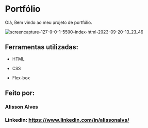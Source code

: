 # Portfólio

Olá, Bem vindo ao meu projeto de portfólio.

![screencapture-127-0-0-1-5500-index-html-2023-09-20-13_23_49](https://github.com/alissonas3/portifolio/assets/92827772/2ba0853c-0a02-44a3-a0be-c159f90dab18)


## Ferramentas utilizadas:

* HTML

* CSS

* Flex-box

## Feito por:

### Alisson Alves

### Linkedin: https://www.linkedin.com/in/alissonalvs/
